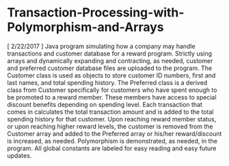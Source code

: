 # Transaction-Processing-with-Polymorphism-and-Arrays
[ 2/22/2017 ] Java program simulating how a company may handle transactions and customer database for a reward program.  Strictly using arrays and dynamically expanding and contracting, as needed, customer and preferred customer database files are uploaded to the program. The Customer class is used as objects to store customer ID numbers, first and last names, and total spending history.  The Preferred class is a derived class from Customer specifically for customers who have spent enough to be promoted to a reward member.  These members have access to special discount benefits depending on spending level.  Each transaction that comes in calculates the total transaction amount and is added to the total spending history for that customer.  Upon reaching reward member status, or upon reaching higher reward levels, the customer is removed from the Customer array and added to the Preferred array or his/her  reward/discount is increased, as needed.  Polymorphism is demonstrated, as needed, in the program. All global constants are labeled for easy reading and easy future updates.
